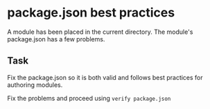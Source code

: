 # package.json best practices #

A module has been placed in the current directory.
The module's package.json has a few problems.

## Task

Fix the package.json so it is both valid and follows best practices
for authoring modules.

Fix the problems and proceed using `verify package.json`
